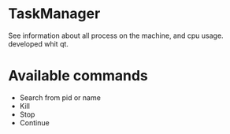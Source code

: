 # TaskManager

See information about all process on the machine, and cpu usage.
developed whit qt.

# Available commands
* Search from pid or name
* Kill
* Stop
* Continue
